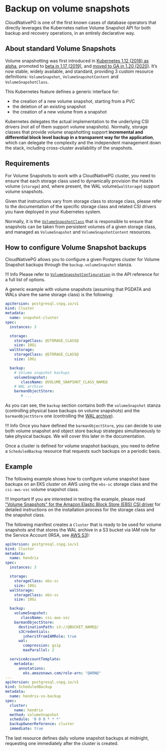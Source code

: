 # Backup on volume snapshots

CloudNativePG is one of the first known cases of database operators that
directly leverages the Kubernetes native Volume Snapshot API for both
backup and recovery operations, in an entirely declarative way.

## About standard Volume Snapshots

Volume snapshotting was first introduced in
[Kubernetes 1.12 (2018) as alpha](https://kubernetes.io/blog/2018/10/09/introducing-volume-snapshot-alpha-for-kubernetes/),
promoted to [beta in 1.17 (2019)](https://kubernetes.io/blog/2019/12/09/kubernetes-1-17-feature-cis-volume-snapshot-beta/),
and [moved to GA in 1.20 (2020)](https://kubernetes.io/blog/2020/12/10/kubernetes-1.20-volume-snapshot-moves-to-ga/).
It’s now stable, widely available, and standard, providing 3 custom resource
definitions: `VolumeSnapshot`, `VolumeSnapshotContent` and
`VolumeSnapshotClass`.

This Kubernetes feature defines a generic interface for:

* the creation of a new volume snapshot, starting from a PVC
* the deletion of an existing snapshot
* the creation of a new volume from a snapshot

Kubernetes delegates the actual implementation to the underlying CSI drivers
(not all of them support volume snapshots). Normally, storage classes that
provide volume snapshotting support **incremental and differential block level
backup in a transparent way for the application**, which can delegate the
complexity and the independent management down the stack, including
cross-cluster availability of the snapshots.

## Requirements

For Volume Snapshots to work with a CloudNativePG cluster, you need to ensure
that each storage class used to dynamically provision the `PGDATA` volume
(`storage`) and, where present, the WAL volume(`walStorage`) support volume
snapshots.

Given that instructions vary from storage class to storage class, please
refer to the documentation of the specific storage class and related CSI
drivers you have deployed in your Kubernetes system.

Normally, it is the [`VolumeSnapshotClass`](https://kubernetes.io/docs/concepts/storage/volume-snapshot-classes/)
that is responsible to ensure that snapshots can be taken from persistent
volumes of a given storage class, and managed as `VolumeSnapshot` and
`VolumeSnapshotContent` resources.

## How to configure Volume Snapshot backups

CloudNativePG allows you to configure a given Postgres cluster for Volume
Snapshot backups through the `backup.volumeSnapshot` stanza.

!!! Info
    Please refer to [`VolumeSnapshotConfiguration`](api_reference.md#VolumeSnapshotConfiguration)
    in the API reference for a full list of options.

A generic example with volume snapshots (assuming that PGDATA and WALs share
the same storage class) is the following:

``` yaml
apiVersion: postgresql.cnpg.io/v1
kind: Cluster
metadata:
  name: snapshot-cluster
spec:
  instances: 3

  storage:
    storageClass: @STORAGE_CLASS@
    size: 10Gi
  walStorage:
    storageClass: @STORAGE_CLASS@
    size: 10Gi

  backup:
    # Volume snapshot backups
    volumeSnapshot:
       className: @VOLUME_SNAPSHOT_CLASS_NAME@
    # WAL archive
    barmanObjectStore:
       # ...
```

As you can see, the `backup` section contains both the `volumeSnapshot` stanza
(controlling physical base backups on volume snapshots) and the
`barmanObjectStore` one (controlling the [WAL archive](wal_archiving.md)).

!!! Info
    Once you have defined the `barmanObjectStore`, you can decide to use
    both volume snapshot and object store backup strategies simultaneously
    to take physical backups. We will cover this later in the documentation.

Once a cluster is defined for volume snapshot backups, you need to define
a `ScheduledBackup` resource that requests such backups on a periodic basis.

<!-- TODO

## Scheduled backups

TO BE DONE.

## On demand backups

TO BE DONE.

-->

## Example

The following example shows how to configure volume snapshot base backups on an
EKS cluster on AWS using the `ebs-sc` storage class and the `csi-aws-vsc`
volume snapshot class.

!!! Important
    If you are interested in testing the example, please read
    ["Volume Snapshots" for the Amazon Elastic Block Store (EBS) CSI driver](https://github.com/kubernetes-sigs/aws-ebs-csi-driver/tree/master/examples/kubernetes/snapshot)
    for detailed instructions on the installation process for the storage class and the snapshot class.


The following manifest creates a `Cluster` that is ready to be used for volume
snapshots and that stores the WAL archive in a S3 bucket via IAM role for the
Service Account (IRSA, see [AWS S3](object_stores.md#aws-s3)):

``` yaml
apiVersion: postgresql.cnpg.io/v1
kind: Cluster
metadata:
  name: hendrix
spec:
  instances: 3

  storage:
    storageClass: ebs-sc
    size: 10Gi
  walStorage:
    storageClass: ebs-sc
    size: 10Gi

  backup:
    volumeSnapshot:
       className: csi-aws-vsc
    barmanObjectStore:
      destinationPath: s3://@BUCKET_NAME@/
      s3Credentials:
        inheritFromIAMRole: true
      wal:
        compression: gzip
        maxParallel: 2

  serviceAccountTemplate:
    metadata:
      annotations:
        eks.amazonaws.com/role-arn: "@ARN@"
---
apiVersion: postgresql.cnpg.io/v1
kind: ScheduledBackup
metadata:
  name: hendrix-vs-backup
spec:
  cluster:
    name: hendrix
  method: volumeSnapshot
  schedule: '0 0 0 * * *'
  backupOwnerReference: cluster
  immediate: true
```

The last resource defines daily volume snapshot backups at midnight, requesting
one immediately after the cluster is created.
